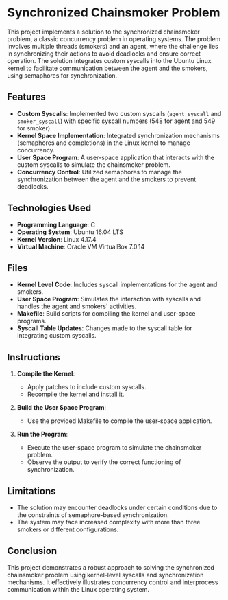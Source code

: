 
# Synchronized Chainsmoker Problem

This project implements a solution to the synchronized chainsmoker problem, a classic concurrency problem in operating systems. The problem involves multiple threads (smokers) and an agent, where the challenge lies in synchronizing their actions to avoid deadlocks and ensure correct operation. The solution integrates custom syscalls into the Ubuntu Linux kernel to facilitate communication between the agent and the smokers, using semaphores for synchronization.

## Features

- **Custom Syscalls**: Implemented two custom syscalls (`agent_syscall` and `smoker_syscall`) with specific syscall numbers (548 for agent and 549 for smoker).
- **Kernel Space Implementation**: Integrated synchronization mechanisms (semaphores and completions) in the Linux kernel to manage concurrency.
- **User Space Program**: A user-space application that interacts with the custom syscalls to simulate the chainsmoker problem.
- **Concurrency Control**: Utilized semaphores to manage the synchronization between the agent and the smokers to prevent deadlocks.

## Technologies Used

- **Programming Language**: C
- **Operating System**: Ubuntu 16.04 LTS
- **Kernel Version**: Linux 4.17.4
- **Virtual Machine**: Oracle VM VirtualBox 7.0.14

## Files

- **Kernel Level Code**: Includes syscall implementations for the agent and smokers.
- **User Space Program**: Simulates the interaction with syscalls and handles the agent and smokers' activities.
- **Makefile**: Build scripts for compiling the kernel and user-space programs.
- **Syscall Table Updates**: Changes made to the syscall table for integrating custom syscalls.

## Instructions

1. **Compile the Kernel**:
   - Apply patches to include custom syscalls.
   - Recompile the kernel and install it.
   
2. **Build the User Space Program**:
   - Use the provided Makefile to compile the user-space application.

3. **Run the Program**:
   - Execute the user-space program to simulate the chainsmoker problem.
   - Observe the output to verify the correct functioning of synchronization.

## Limitations

- The solution may encounter deadlocks under certain conditions due to the constraints of semaphore-based synchronization.
- The system may face increased complexity with more than three smokers or different configurations.

## Conclusion

This project demonstrates a robust approach to solving the synchronized chainsmoker problem using kernel-level syscalls and synchronization mechanisms. It effectively illustrates concurrency control and interprocess communication within the Linux operating system.
